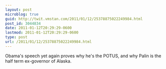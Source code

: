 ```yaml
---
layout: post
microblog: true
guid: http://twit.vmstan.com/2011/01/12/25378875022249984.html
post_id: 3044834
date: 2011-01-12T20:29:29-0600
lastmod: 2011-01-12T20:29:29-0600
type: post
url: /2011/01/12/25378875022249984.html
---
```

Obama's speech yet again proves why he's the POTUS, and why Palin is the half term ex-governor of Alaska.
